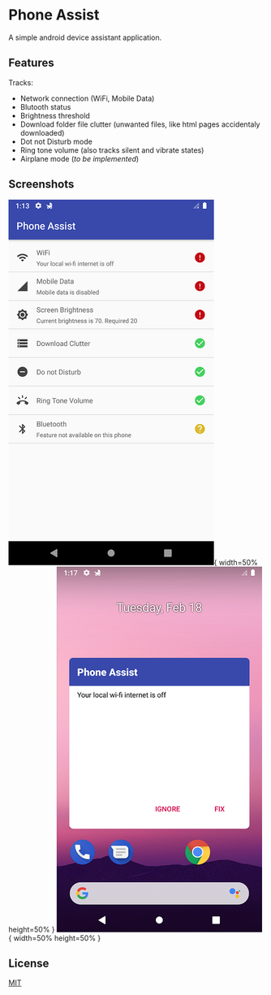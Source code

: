 # Phone Assist

A simple android device assistant application.

## Features

Tracks:
* Network connection (WiFi, Mobile Data)
* Blutooth status
* Brightness threshold
* Download folder file clutter (unwanted files, like html pages accidentaly downloaded)
* Dot not Disturb mode
* Ring tone volume (also tracks silent and vibrate states)
* Airplane mode (*to be implemented*)

## Screenshots
![](screenshots/ui.png){ width=50% height=50% }
![](screenshots/ui_overlay.png){ width=50% height=50% }

## License
[MIT](https://choosealicense.com/licenses/mit/)